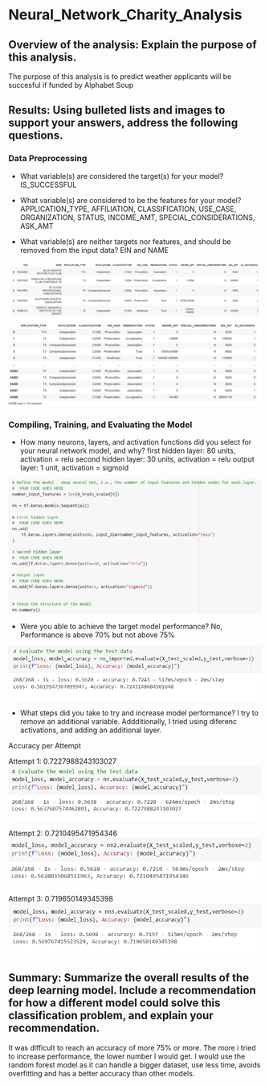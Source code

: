# Neural_Network_Charity_Analysis

## Overview of the analysis: Explain the purpose of this analysis.
The purpose of this analysis is to predict weather applicants will be succesful if funded by Alphabet Soup

## Results: Using bulleted lists and images to support your answers, address the following questions.

### Data Preprocessing

- What variable(s) are considered the target(s) for your model?
IS_SUCCESSFUL

- What variable(s) are considered to be the features for your model?
APPLICATION_TYPE, AFFILIATION, CLASSIFICATION, USE_CASE, ORGANIZATION, STATUS, INCOME_AMT, SPECIAL_CONSIDERATIONS, ASK_AMT

- What variable(s) are neither targets nor features, and should be removed from the input data?
EIN and NAME

![A1](https://github.com/bernardinoe/Neural_Network_Charity_Analysis/blob/main/application_df.PNG)
![A2](https://github.com/bernardinoe/Neural_Network_Charity_Analysis/blob/main/application_df2.PNG)

### Compiling, Training, and Evaluating the Model
- How many neurons, layers, and activation functions did you select for your neural network model, and why?
first hidden layer: 80 units, activation = relu
second hidden layer: 30 units, activation = relu
output layer: 1 unit, activation = sigmoid

![nn](https://github.com/bernardinoe/Neural_Network_Charity_Analysis/blob/main/nn.PNG)

- Were you able to achieve the target model performance?
No, Performance is above 70% but not above 75%

![Result1](https://github.com/bernardinoe/Neural_Network_Charity_Analysis/blob/main/results1.PNG)

- What steps did you take to try and increase model performance?
I try to remove an additional variable. Addditionally, I tried using diferenc activations, and adding an additional layer.

Accuracy per Attempt

Attempt 1: 0.7227988243103027
![Attempt1](https://github.com/bernardinoe/Neural_Network_Charity_Analysis/blob/main/Attempt1.PNG)

Attempt 2: 0.7210495471954346
![Attempt2](https://github.com/bernardinoe/Neural_Network_Charity_Analysis/blob/main/Attempt2.PNG)

Attempt 3: 0.719650149345398
![Attempt3](https://github.com/bernardinoe/Neural_Network_Charity_Analysis/blob/main/Attempt3.PNG)


## Summary: Summarize the overall results of the deep learning model. Include a recommendation for how a different model could solve this classification problem, and explain your recommendation.
It was difficult to reach an accuracy of more 75% or more. The more i tried to increase performance, the lower number I would get. I would use the random forest model as it can handle a bigger dataset, use less time, avoids overfitting and has a better accuracy than other models.